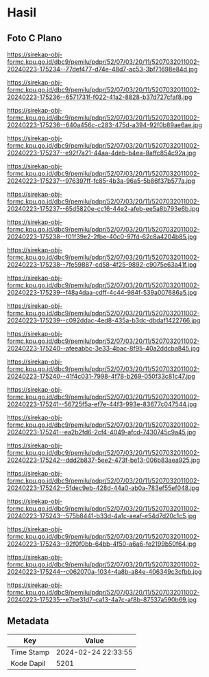 # Hasil

## Foto C Plano

https://sirekap-obj-formc.kpu.go.id/dbc9/pemilu/pdpr/52/07/03/20/11/5207032011002-20240223-175234--77def477-d74e-48d7-ac53-3bf71698e84d.jpg

https://sirekap-obj-formc.kpu.go.id/dbc9/pemilu/pdpr/52/07/03/20/11/5207032011002-20240223-175236--6571731f-f022-41a2-8828-b37d727cfaf8.jpg

https://sirekap-obj-formc.kpu.go.id/dbc9/pemilu/pdpr/52/07/03/20/11/5207032011002-20240223-175236--640a456c-c283-475d-a394-92f0b89ae6ae.jpg

https://sirekap-obj-formc.kpu.go.id/dbc9/pemilu/pdpr/52/07/03/20/11/5207032011002-20240223-175237--e92f7a21-44aa-4deb-b4ea-8affc854c92a.jpg

https://sirekap-obj-formc.kpu.go.id/dbc9/pemilu/pdpr/52/07/03/20/11/5207032011002-20240223-175237--976397ff-fc85-4b3a-96a5-5b86f37b577a.jpg

https://sirekap-obj-formc.kpu.go.id/dbc9/pemilu/pdpr/52/07/03/20/11/5207032011002-20240223-175237--65d5820e-cc16-44e2-afeb-ee5a8b793e6b.jpg

https://sirekap-obj-formc.kpu.go.id/dbc9/pemilu/pdpr/52/07/03/20/11/5207032011002-20240223-175238--f01f39e2-2fbe-40c0-97fd-62c8a4204b85.jpg

https://sirekap-obj-formc.kpu.go.id/dbc9/pemilu/pdpr/52/07/03/20/11/5207032011002-20240223-175238--7fe59887-cd58-4f25-9892-c9075e63a41f.jpg

https://sirekap-obj-formc.kpu.go.id/dbc9/pemilu/pdpr/52/07/03/20/11/5207032011002-20240223-175239--f48a4daa-cdff-4c44-984f-539a007686a5.jpg

https://sirekap-obj-formc.kpu.go.id/dbc9/pemilu/pdpr/52/07/03/20/11/5207032011002-20240223-175239--c092ddac-4ed8-435a-b3dc-dbdaf1422766.jpg

https://sirekap-obj-formc.kpu.go.id/dbc9/pemilu/pdpr/52/07/03/20/11/5207032011002-20240223-175240--afeeabbc-3e33-4bac-8f95-40a2ddcba845.jpg

https://sirekap-obj-formc.kpu.go.id/dbc9/pemilu/pdpr/52/07/03/20/11/5207032011002-20240223-175240--41f4c031-7998-4f78-b269-050f33c81c47.jpg

https://sirekap-obj-formc.kpu.go.id/dbc9/pemilu/pdpr/52/07/03/20/11/5207032011002-20240223-175241--56725f5a-ef7e-44f3-993e-83677c047544.jpg

https://sirekap-obj-formc.kpu.go.id/dbc9/pemilu/pdpr/52/07/03/20/11/5207032011002-20240223-175241--ea2b2fd6-2cf4-4049-afcd-7430745c9a45.jpg

https://sirekap-obj-formc.kpu.go.id/dbc9/pemilu/pdpr/52/07/03/20/11/5207032011002-20240223-175242--ddd2b837-5ee2-473f-be13-006b83aea925.jpg

https://sirekap-obj-formc.kpu.go.id/dbc9/pemilu/pdpr/52/07/03/20/11/5207032011002-20240223-175242--51dec9eb-428d-44a0-ab0a-783ef55ef048.jpg

https://sirekap-obj-formc.kpu.go.id/dbc9/pemilu/pdpr/52/07/03/20/11/5207032011002-20240223-175243--575b8441-b33d-4a1c-aeaf-e54d7d20c1c5.jpg

https://sirekap-obj-formc.kpu.go.id/dbc9/pemilu/pdpr/52/07/03/20/11/5207032011002-20240223-175243--92f0f0bb-64bb-4f50-a6a6-fe2199b50f64.jpg

https://sirekap-obj-formc.kpu.go.id/dbc9/pemilu/pdpr/52/07/03/20/11/5207032011002-20240223-175244--c062070a-1034-4a8b-a84e-406349c3cfbb.jpg

https://sirekap-obj-formc.kpu.go.id/dbc9/pemilu/pdpr/52/07/03/20/11/5207032011002-20240223-175235--e7be31d7-ca13-4a7c-af8b-87537a590b69.jpg


## Metadata

| Key        | Value               |
| ---------- | ------------------- |
| Time Stamp | 2024-02-24 22:33:55 |
| Kode Dapil | 5201                |



